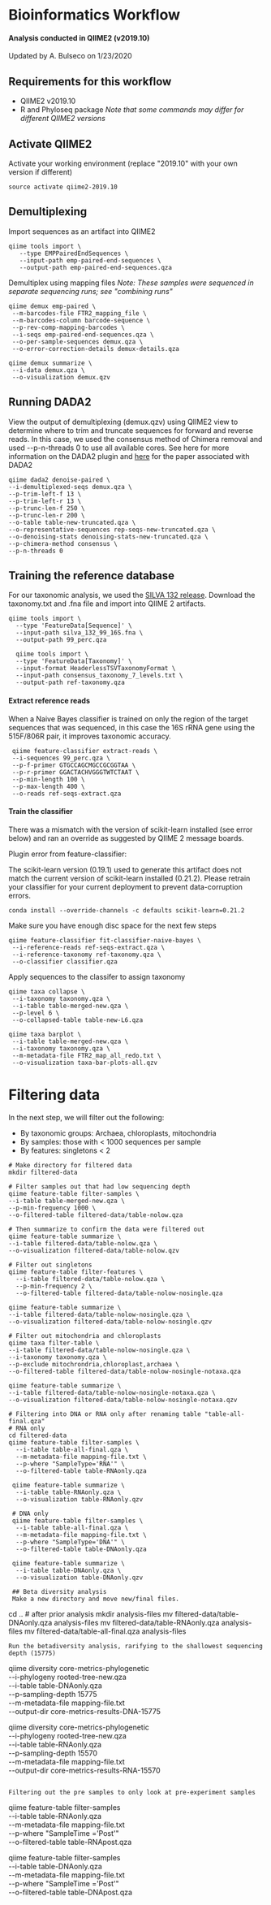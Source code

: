 # Bioinformatics Workflow
#### Analysis conducted in QIIME2 (v2019.10) 

Updated by A. Bulseco on 1/23/2020

## Requirements for this workflow
* QIIME2 v2019.10
* R and Phyloseq package 
*Note that some commands may differ for different QIIME2 versions*

## Activate QIIME2 
Activate your working environment (replace "2019.10" with your own version if different)
```
source activate qiime2-2019.10 
```
## Demultiplexing
Import sequences as an artifact into QIIME2 
```
qiime tools import \
   --type EMPPairedEndSequences \
   --input-path emp-paired-end-sequences \
   --output-path emp-paired-end-sequences.qza
  ```
 Demultiplex using mapping files 
 *Note: These samples were sequenced in separate sequencing runs; see "combining runs"*
 ```
 qiime demux emp-paired \
  --m-barcodes-file FTR2_mapping_file \
  --m-barcodes-column barcode-sequence \
  --p-rev-comp-mapping-barcodes \
  --i-seqs emp-paired-end-sequences.qza \
  --o-per-sample-sequences demux.qza \
  --o-error-correction-details demux-details.qza

qiime demux summarize \
  --i-data demux.qza \
  --o-visualization demux.qzv
  ```
  
## Running DADA2 
View the output of demultiplexing (demux.qzv) using QIIME2 view to determine where to trim and truncate sequences for forward and reverse reads. In this case, we used the consensus method of Chimera removal and used --p-n-threads 0 to use all available cores. See here for more information on the DADA2 plugin and [here](https://www.ncbi.nlm.nih.gov/pubmed/27214047) for the paper associated with DADA2

```
qiime dada2 denoise-paired \
--i-demultiplexed-seqs demux.qza \
--p-trim-left-f 13 \
--p-trim-left-r 13 \
--p-trunc-len-f 250 \
--p-trunc-len-r 200 \
--o-table table-new-truncated.qza \
--o-representative-sequences rep-seqs-new-truncated.qza \
--o-denoising-stats denoising-stats-new-truncated.qza \
--p-chimera-method consensus \
--p-n-threads 0
```
## Training the reference database
For our taxonomic analysis, we used the [SILVA 132 release](https://www.arb-silva.de/download/archive/qiime). Download the taxonomy.txt and .fna file and import into QIIME 2 artifacts.
```
qiime tools import \
  --type 'FeatureData[Sequence]' \
  --input-path silva_132_99_16S.fna \
  --output-path 99_perc.qza
  
  qiime tools import \
  --type 'FeatureData[Taxonomy]' \
  --input-format HeaderlessTSVTaxonomyFormat \
  --input-path consensus_taxonomy_7_levels.txt \
  --output-path ref-taxonomy.qza
  ```
#### Extract reference reads
When a Naive Bayes classifier is trained on only the region of the target sequences that was sequenced, in this case the 16S rRNA gene using the 515F/806R pair, it improves taxonomic accuracy. 
```
 qiime feature-classifier extract-reads \
 --i-sequences 99_perc.qza \
 --p-f-primer GTGCCAGCMGCCGCGGTAA \
 --p-r-primer GGACTACHVGGGTWTCTAAT \
 --p-min-length 100 \
 --p-max-length 400 \
 --o-reads ref-seqs-extract.qza
```
#### Train the classifier
There was a mismatch with the version of scikit-learn installed (see error below) and ran an override as suggested by QIIME 2 message boards.

Plugin error from feature-classifier:

The scikit-learn version (0.19.1) used to generate this artifact does not match the current version of scikit-learn installed (0.21.2). Please retrain your classifier for your current deployment to prevent data-corruption errors.
```
conda install --override-channels -c defaults scikit-learn=0.21.2
```
Make sure you have enough disc space for the next few steps  
```
qiime feature-classifier fit-classifier-naive-bayes \
 --i-reference-reads ref-seqs-extract.qza \
 --i-reference-taxonomy ref-taxonomy.qza \
 --o-classifier classifier.qza
```
Apply sequences to the classifer to assign taxonomy
```
qiime taxa collapse \
 --i-taxonomy taxonomy.qza \
 --i-table table-merged-new.qza \
 --p-level 6 \
 --o-collapsed-table table-new-L6.qza

qiime taxa barplot \
 --i-table table-merged-new.qza \
 --i-taxonomy taxonomy.qza \
 --m-metadata-file FTR2_map_all_redo.txt \
 --o-visualization taxa-bar-plots-all.qzv
```

# Filtering data
In the next step, we will filter out the following: 
* By taxonomic groups: Archaea, chloroplasts, mitochondria
* By samples: those with < 1000 sequences per sample
* By features: singletons < 2 

```
# Make directory for filtered data 
mkdir filtered-data

# Filter samples out that had low sequencing depth
qiime feature-table filter-samples \
--i-table table-merged-new.qza \
--p-min-frequency 1000 \
--o-filtered-table filtered-data/table-nolow.qza

# Then summarize to confirm the data were filtered out
qiime feature-table summarize \
--i-table filtered-data/table-nolow.qza \
--o-visualization filtered-data/table-nolow.qzv

# Filter out singletons
qiime feature-table filter-features \
  --i-table filtered-data/table-nolow.qza \
  --p-min-frequency 2 \
  --o-filtered-table filtered-data/table-nolow-nosingle.qza
  
qiime feature-table summarize \
--i-table filtered-data/table-nolow-nosingle.qza \
--o-visualization filtered-data/table-nolow-nosingle.qzv

# Filter out mitochondria and chloroplasts
qiime taxa filter-table \
--i-table filtered-data/table-nolow-nosingle.qza \
--i-taxonomy taxonomy.qza \
--p-exclude mitochrondria,chloroplast,archaea \
--o-filtered-table filtered-data/table-nolow-nosingle-notaxa.qza

qiime feature-table summarize \
--i-table filtered-data/table-nolow-nosingle-notaxa.qza \
--o-visualization filtered-data/table-nolow-nosingle-notaxa.qzv

# Filtering into DNA or RNA only after renaming table "table-all-final.qza"
# RNA only
cd filtered-data
qiime feature-table filter-samples \
  --i-table table-all-final.qza \
  --m-metadata-file mapping-file.txt \
  --p-where "SampleType='RNA'" \
  --o-filtered-table table-RNAonly.qza
  
 qiime feature-table summarize \
  --i-table table-RNAonly.qza \
  --o-visualization table-RNAonly.qzv
  
 # DNA only 
 qiime feature-table filter-samples \
  --i-table table-all-final.qza \
  --m-metadata-file mapping-file.txt \
  --p-where "SampleType='DNA'" \
  --o-filtered-table table-DNAonly.qza
  
 qiime feature-table summarize \
  --i-table table-DNAonly.qza \
  --o-visualization table-DNAonly.qzv
  
 ## Beta diversity analysis
 Make a new directory and move new/final files. 
 ```
 cd .. # after prior analysis
 mkdir analysis-files 
 mv filtered-data/table-DNAonly.qza analysis-files
 mv filtered-data/table-RNAonly.qza analysis-files
 mv filtered-data/table-all-final.qza analysis-files
 ```
 Run the betadiversity analysis, rarifying to the shallowest sequencing depth (15775)
 ```
qiime diversity core-metrics-phylogenetic \
  --i-phylogeny rooted-tree-new.qza \
  --i-table table-DNAonly.qza \
  --p-sampling-depth 15775 \
  --m-metadata-file mapping-file.txt \
  --output-dir core-metrics-results-DNA-15775
  
 qiime diversity core-metrics-phylogenetic \
  --i-phylogeny rooted-tree-new.qza \
  --i-table table-RNAonly.qza \
  --p-sampling-depth 15570 \
  --m-metadata-file mapping-file.txt \
  --output-dir core-metrics-results-RNA-15570
 ```
 
 Filtering out the pre samples to only look at pre-experiment samples
 ```
 qiime feature-table filter-samples \
  --i-table table-RNAonly.qza \
  --m-metadata-file mapping-file.txt \
  --p-where "SampleTime ='Post'" \
  --o-filtered-table table-RNApost.qza
  
 qiime feature-table filter-samples \
  --i-table table-DNAonly.qza \
  --m-metadata-file mapping-file.txt \
  --p-where "SampleTime ='Post'" \
  --o-filtered-table table-DNApost.qza
 
 ```
 

  
